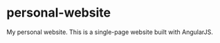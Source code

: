 personal-website
================
My personal website. This is a single-page website built with AngularJS.
